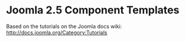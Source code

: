 Joomla 2.5 Component Templates
==============================

Based on the tutorials on the Joomla docs wiki: http://docs.joomla.org/Category:Tutorials